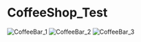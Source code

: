 # CoffeeShop_Test
![CoffeeBar_1](https://user-images.githubusercontent.com/63549139/197792094-be5b62ea-c222-495e-8540-512728993969.gif)
![CoffeeBar_2](https://user-images.githubusercontent.com/63549139/197792105-54f7bbbc-0c01-4c84-8f4a-5f63ce2e653a.gif)
![CoffeeBar_3](https://user-images.githubusercontent.com/63549139/197792111-1845f47f-800c-4fd7-a803-6804db0023df.gif)

